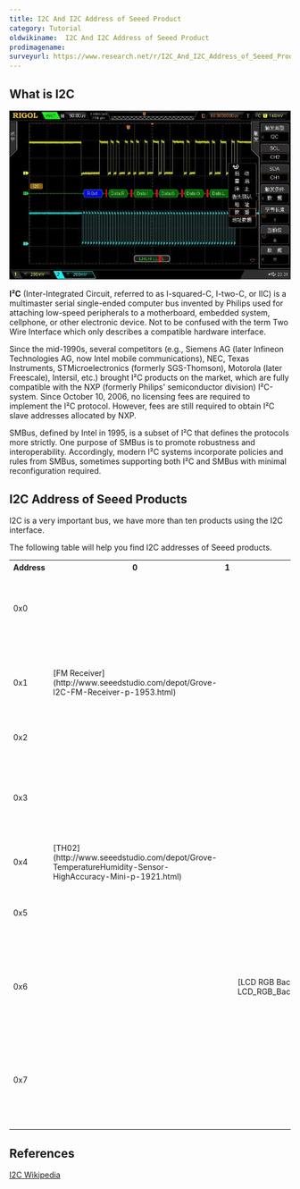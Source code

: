 ```yaml
---
title: I2C And I2C Address of Seeed Product
category: Tutorial
oldwikiname:  I2C And I2C Address of Seeed Product
prodimagename:
surveyurl: https://www.research.net/r/I2C_And_I2C_Address_of_Seeed_Product
---
```

##   What is I2C
![](https://github.com/SeeedDocument/I2C_And_I2C_Address_of_Seeed_Product/raw/master/img//I2c_time.jpg)


**I²C** (Inter-Integrated Circuit, referred to as I-squared-C, I-two-C, or IIC) is a multimaster serial single-ended computer bus invented by Philips used for attaching low-speed peripherals to a motherboard, embedded system, cellphone, or other electronic device. Not to be confused with the term Two Wire Interface which only describes a compatible hardware interface.

Since the mid-1990s, several competitors (e.g., Siemens AG (later Infineon Technologies AG, now Intel mobile communications), NEC, Texas Instruments, STMicroelectronics (formerly SGS-Thomson), Motorola (later Freescale), Intersil, etc.) brought I²C products on the market, which are fully compatible with the NXP (formerly Philips' semiconductor division) I²C-system. Since October 10, 2006, no licensing fees are required to implement the I²C protocol. However, fees are still required to obtain I²C slave addresses allocated by NXP.

SMBus, defined by Intel in 1995, is a subset of I²C that defines the protocols more strictly. One purpose of SMBus is to promote robustness and interoperability. Accordingly, modern I²C systems incorporate policies and rules from SMBus, sometimes supporting both I²C and SMBus with minimal reconfiguration required.

##   I2C Address of Seeed Products

I2C is a very important bus, we have more than ten products using the I2C interface.

The following table will help you find I2C addresses of Seeed products.

<table>
<tr>
<th> Address </th>
<th> 0 </th>
<th> 1 </th>
<th> 2 </th>
<th> 3 </th>
<th> 4 </th>
<th> 5 </th>
<th> 6 </th>
<th> 7 </th>
<th> 8 </th>
<th> 9 </th>
<th> A </th>
<th> B </th>
<th> C </th>
<th> D </th>
<th> E </th>
<th> F
</th></tr>
<tr>
<td> 0x0 </td>
<td> </td>
<td> </td>
<td> </td>
<td> </td>
<td> [Xadow - Multichannel_Gas_Sensor](/Xadow-Multichannel_Gas_Sensor)
[Grove - Multichannel Gas Sensor](/Grove-Multichannel_Gas_Sensor) </td>
<td> </td>
<td> </td>
<td> </td>
<td> </td>
<td> </td>
<td> </td>
<td> </td>
<td> </td>
<td> </td>
<td> </td>
<td> [Motor Driver](http://www.seeedstudio.com/depot/grove-i2c-motor-driver-p-907.html)
</td></tr>
<tr>
<td> 0x1 </td>
<td> [FM Receiver](http://www.seeedstudio.com/depot/Grove-I2C-FM-Receiver-p-1953.html) </td>
<td> </td>
<td> </td>
<td> </td>
<td> </td>
<td> </td>
<td> </td>
<td> </td>
<td> [H3LIS331DL](http://www.seeedstudio.com/depot/Grove-3Axis-Digital-Accelerometer400g-p-1897.html) </td>
<td> </td>
<td> </td>
<td> [Q Touch](http://www.seeedstudio.com/depot/GroveQ-Touch-Sensor-p-1854.html) </td>
<td> </td>
<td> </td>
<td> [Compass](http://www.seeedstudio.com/depot/grove-3axis-digital-compass-p-759.html)
 [6 Axis Accel Compass 2.0](/Grove-6-Axis_AccelerometerAndCompass_V2.0)
 [6 Axis Accel Compass](http://www.seeedstudio.com/depot/Grove-6Axis-AccelerometerCompass-p-1448.html) </td>
<td>
</td></tr>
<tr>
<td> 0x2 </td>
<td> </td>
<td> </td>
<td> </td>
<td> </td>
<td> </td>
<td> </td>
<td> </td>
<td> </td>
<td> </td>
<td> [Digital Light Sensor](http://www.seeedstudio.com/depot/grove-digital-light-sensor-p-1281.html) </td>
<td> </td>
<td> </td>
<td> </td>
<td> </td>
<td> </td>
<td>
</td></tr>
<tr>
<td> 0x3 </td>
<td> </td>
<td> </td>
<td> </td>
<td> </td>
<td> </td>
<td> </td>
<td> </td>
<td> </td>
<td> </td>
<td> [Color Sensor](http://www.seeedstudio.com/depot/grove-i2c-color-sensor-p-854.html) </td>
<td> </td>
<td> </td>
<td> [OLED96x96](http://www.seeedstudio.com/depot/grove-oled-display-9696-p-824.html)
 [OLED128x128](http://www.seeedstudio.com/depot/grove-oled-display-12864-p-781.html)
 [3 Axis Compass](http://www.seeedstudio.com/depot/grove-3axis-compass-p-759.html) </td>
<td> </td>
<td> [LCD RGB Backlight](/Grove-LCD_RGB_Backlight#Download_Code_and_Upload) </td>
<td>
</td></tr>
<tr>
<td> 0x4 </td>
<td> [TH02](http://www.seeedstudio.com/depot/Grove-TemperatureHumidity-Sensor-HighAccuracy-Mini-p-1921.html) </td>
<td> </td>
<td> </td>
<td> </td>
<td> </td>
<td> </td>
<td> </td>
<td> </td>
<td> </td>
<td> </td>
<td> </td>
<td> </td>
<td> [MMA7660FC](http://www.seeedstudio.com/depot/grove-3axis-digital-accelerometer15g-p-765.html) </td>
<td> </td>
<td> </td>
<td>
</td></tr>
<tr>
<td> 0x5 </td>
<td> </td>
<td> </td>
<td> </td>
<td> [ADXL345](http://www.seeedstudio.com/depot/grove-3axis-digital-accelerometer16g-p-1156.html)
 [NFC Tag](http://www.seeedstudio.com/depot/Grove-NFC-Tag-p-1866.html) </td>
<td> </td>
<td> [ADC](http://www.seeedstudio.com/depot/Grove-I2C-ADC-p-1580.html) </td>
<td> </td>
<td> </td>
<td> </td>
<td> </td>
<td> [Touch Sensor](http://www.seeedstudio.com/depot/grove-i2c-touch-sensor-p-840.html) </td>
<td> [Touch Sensor](http://www.seeedstudio.com/depot/Grove-I2C-Touch-Sensor-p-840.html)
 [Digital Infrared Temp](/Grove-Digital_Infrared_Temperature_Sensor) </td>
<td> [Touch Sensor](http://www.seeedstudio.com/depot/Grove-I2C-Touch-Sensor-p-840.html) </td>
<td> [Touch Sensor](http://www.seeedstudio.com/depot/Grove-I2C-Touch-Sensor-p-840.html) </td>
<td> </td>
<td>
</td></tr>
<tr>
<td> 0x6 </td>
<td> </td>
<td> </td>
<td> [LCD RGB Backlight](/Grove-LCD_RGB_Backlight#Download_Code_and_Upload)</td>
<td> </td>
<td> </td>
<td> </td>
<td> </td>
<td> </td>
<td> [RTC](http://www.seeedstudio.com/depot/grove-rtc-p-758.html)
 [Gyro](http://www.seeedstudio.com/depot/grove-3axis-digital-gyro-p-750.html)
 [IMU 9DOF](http://www.seeedstudio.com/depot/Grove-IMU-9DOF-p-1728.html)
 [IMU 10DOF](/Grove-IMU_10DOF) </td>
<td> </td>
<td> </td>
<td> </td>
<td> </td>
<td> </td>
<td> </td>
<td>
</td></tr>
<tr>
<td> 0x7 </td>
<td> </td>
<td> </td>
<td> </td>
<td> [Gesture](/Grove-Gesture_v1.0) </td>
<td> </td>
<td> </td>
<td> [HP206C](http://www.seeedstudio.com/depot/Grove-Barometer-HighAccuracy-p-1865.html) </td>
<td> [BMP085](http://www.seeedstudio.com/depot/grove-barometer-sensor-p-1199.html)
 [BMP180](http://www.seeedstudio.com/depot/Grove-Barometer-SensorBMP180-p-1840.html)
 [IMU 9DOF](http://www.seeedstudio.com/depot/Grove-IMU-9DOF-p-1728.html)
 [IMU 10DOF](/Grove-IMU_10DOF) </td>
<td> </td>
<td> </td>
<td> </td>
<td> </td>
<td> </td>
<td> </td>
<td> </td>
<td>
</td></tr></table>

##   References

[I2C Wikipedia](http://en.wikipedia.org/wiki/I%C2%B2C)
